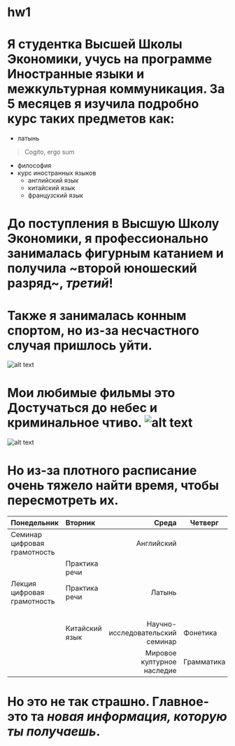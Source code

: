# hw1
# Я студентка Высшей Школы Экономики, учусь на программе Иностранные языки и межкультурная коммуникация. За 5 месяцев я изучила подробно курс таких предметов как:
* латынь
>Cogito, ergo sum
* философия
* курс иностранных языков
    * английский язык
    * китайский язык
    * французский язык

# До поступления в Высшую Школу Экономики, я профессионально занималась фигурным катанием и получила ~второй юношеский разряд~,  ***третий***!
# Также я занималась конным спортом, но из-за несчастного случая пришлось уйти. 
![alt text](http://s1.favim.com/orig/150303/depressed-emoji-grunge-pale-Favim.com-2527510.gif)

# Мои любимые фильмы это Достучаться до небес и криминальное чтиво. ![alt text](http://www.vokrug.tv/pic/product/9/8/5/5/medium_9855672b2a5fa05ccc4b8fc1aa0bd71a.jpeg)
![alt text](http://s14.stc.all.kpcdn.net/share/i/4/1068403/wx1080.jpg)
# Но из-за плотного расписание очень тяжело найти время, чтобы пересмотреть их. 

| Понедельник                 |Вторник         |              Среда               | Четверг   |  Пятница       |  Суббота  |
| ---------                   |:---------------| -----:                           |--------   |-------         | ------
| Семинар цифровая грамотность|                |Английский                        |           | Практика речи  | Китайский | 
|                             |Практика речи   |                                  |           | Литература     | Китайский |
| Лекция цифровая грамотность |Практика речи   |  Латынь                          |           | Лекция Вкб     |           |
|                             |                |                                  |           | Лекция Мкн     |           |
|                             |Китайский язык  | Научно-исследовательский семинар | Фонетика  | Грамматика     |           |
|                             |                | Мировое културное наследие       | Грамматика|                |           |
   
# Но это не так страшно. Главное- это та ___новая информация, которую ты получаешь___. 
